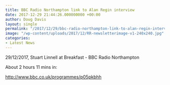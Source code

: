 ```yaml
---
title: BBC Radio Northampton link to Alan Regin interview
date: 2017-12-29 21:44:26.000000000 +00:00
author: Doug Davis
layout: single
permalink: "/2017/12/29/bbc-radio-northampton-link-to-alan-regin-interview/"
image: "/wp-content/uploads/2017/12/RR-newsletterimage-v1-240x240.jpg"
categories:
- Latest News
---
```

29/12/2017, Stuart Linnell at Breakfast - BBC Radio Northampton

About 2 hours 11 mins in:

<http://www.bbc.co.uk/programmes/p05pkbhh>
